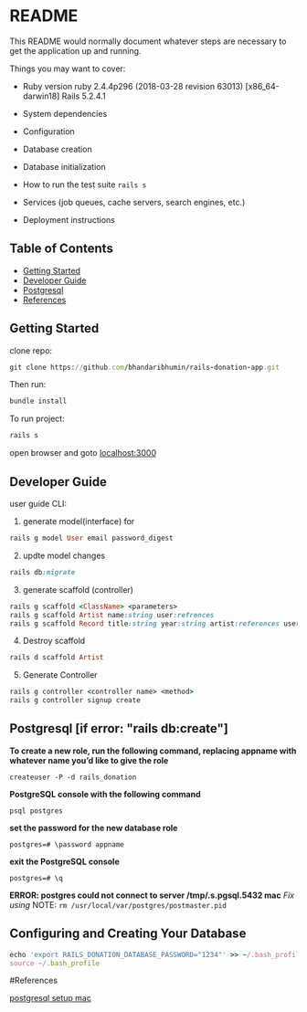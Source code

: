 # README

This README would normally document whatever steps are necessary to get the
application up and running.

Things you may want to cover:

* Ruby version
ruby 2.4.4p296 (2018-03-28 revision 63013) [x86_64-darwin18]
Rails 5.2.4.1

* System dependencies

* Configuration

* Database creation

* Database initialization

* How to run the test suite
 ```rails s```

* Services (job queues, cache servers, search engines, etc.)

* Deployment instructions



## Table of Contents

  - [Getting Started](#getting-started)
  - [Developer Guide](#developer-guide)
  - [Postgresql](#postgresql)
  - [References](#references)

## Getting Started

clone repo:

```ruby
git clone https://github.com/bhandaribhumin/rails-donation-app.git
```

Then run:

```ruby
bundle install
```

To run project:

```ruby
rails s
```
open browser and goto [localhost:3000](http://localhost:3000) 

## Developer Guide

user guide CLI:

1. generate model(interface) for 
```ruby
rails g model User email password_digest 
```

2. updte model changes
```ruby
rails db:migrate
``` 

3. generate scaffold (controller)
```ruby
rails g scaffold <ClassName> <parameters>
rails g scaffold Artist name:string user:refrences
rails g scaffold Record title:string year:string artist:references user:references
``` 

4. Destroy scaffold 
```ruby
rails d scaffold Artist
```

5. Generate Controller
```ruby
rails g controller <controller name> <method>
rails g controller signup create
```

## Postgresql [if error: "rails db:create"]

**To create a new role, run the following command, replacing appname with whatever name you’d like to give the role**
```
createuser -P -d rails_donation
```
**PostgreSQL console with the following command**
```
psql postgres
```

**set the password for the new database role**
```
postgres=# \password appname
```
**exit the PostgreSQL console**
```
postgres=# \q
```

**ERROR: postgres could not connect to server /tmp/.s.pgsql.5432 mac**
*Fix using*
NOTE: `rm /usr/local/var/postgres/postmaster.pid`

## Configuring and Creating Your Database

```ruby
echo 'export RAILS_DONATION_DATABASE_PASSWORD="1234"' >> ~/.bash_profile
source ~/.bash_profile
```

#References

[postgresql setup mac](https://www.digitalocean.com/community/tutorials/how-to-use-postgresql-with-your-ruby-on-rails-application-on-macos#step-4-—-configuring-and-creating-your-database)